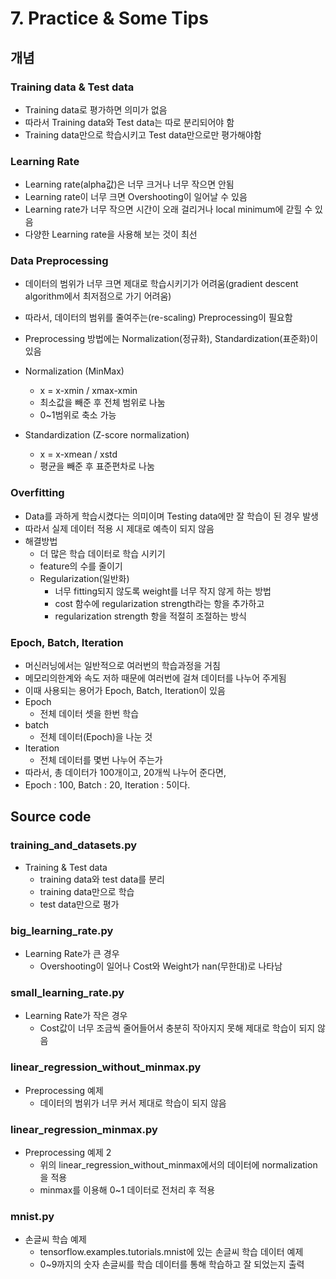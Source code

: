 # 7. Practice & Some Tips

## 개념

### Training data & Test data

- Training data로 평가하면 의미가 없음
- 따라서 Training data와 Test data는 따로 분리되어야 함
- Training data만으로 학습시키고 Test data만으로만 평가해야함

### Learning Rate

- Learning rate(alpha값)은 너무 크거나 너무 작으면 안됨
- Learning rate이 너무 크면 Overshooting이 일어날 수 있음
- Learning rate가 너무 작으면 시간이 오래 걸리거나 local minimum에 갇힐 수 있음
- 다양한 Learning rate을 사용해 보는 것이 최선

### Data Preprocessing

- 데이터의 범위가 너무 크면 제대로 학습시키기가 어려움(gradient descent algorithm에서 최저점으로 가기 어려움)
- 따라서, 데이터의 범위를 줄여주는(re-scaling) Preprocessing이 필요함
- Preprocessing 방법에는 Normalization(정규화), Standardization(표준화)이 있음
- Normalization (MinMax)

  - x = x-xmin / xmax-xmin
  - 최소값을 빼준 후 전체 범위로 나눔
  - 0~1범위로 축소 가능

- Standardization (Z-score normalization)

  - x = x-xmean / xstd
  - 평균을 빼준 후 표준편차로 나눔

### Overfitting

- Data를 과하게 학습시켰다는 의미이며 Testing data에만 잘 학습이 된 경우 발생
- 따라서 실제 데이터 적용 시 제대로 예측이 되지 않음
- 해결방법
  - 더 많은 학습 데이터로 학습 시키기
  - feature의 수를 줄이기
  - Regularization(일반화)
    - 너무 fitting되지 않도록 weight를 너무 작지 않게 하는 방법
    - cost 함수에 regularization strength라는 항을 추가하고
    - regularization strength 항을 적절히 조절하는 방식

### Epoch, Batch, Iteration

- 머신러닝에서는 일반적으로 여러번의 학습과정을 거침
- 메모리의한계와 속도 저하 때문에 여러번에 걸쳐 데이터를 나누어 주게됨
- 이때 사용되는 용어가 Epoch, Batch, Iteration이 있음
- Epoch
  - 전체 데이터 셋을 한번 학습
- batch
  - 전체 데이터(Epoch)을 나눈 것
- Iteration
  - 전체 데이터를 몇번 나누어 주는가
- 따라서, 총 데이터가 100개이고, 20개씩 나누어 준다면,
- Epoch : 100, Batch : 20, Iteration : 5이다.

## Source code

### training_and_datasets.py

- Training & Test data
  - training data와 test data를 분리
  - training data만으로 학습
  - test data만으로 평가

### big_learning_rate.py

- Learning Rate가 큰 경우
  - Overshooting이 일어나 Cost와 Weight가 nan(무한대)로 나타남

### small_learning_rate.py

- Learning Rate가 작은 경우
  - Cost값이 너무 조금씩 줄어들어서 충분히 작아지지 못해 제대로 학습이 되지 않음

### linear_regression_without_minmax.py

- Preprocessing 예제
  - 데이터의 범위가 너무 커서 제대로 학습이 되지 않음

### linear_regression_minmax.py

- Preprocessing 예제 2
  - 위의 linear_regression_without_minmax에서의 데이터에 normalization을 적용
  - minmax를 이용해 0~1 데이터로 전처리 후 적용

### mnist.py

- 손글씨 학습 예제
  - tensorflow.examples.tutorials.mnist에 있는 손글씨 학습 데이터 예제
  - 0~9까지의 숫자 손글씨를 학습 데이터를 통해 학습하고 잘 되었는지 출력
